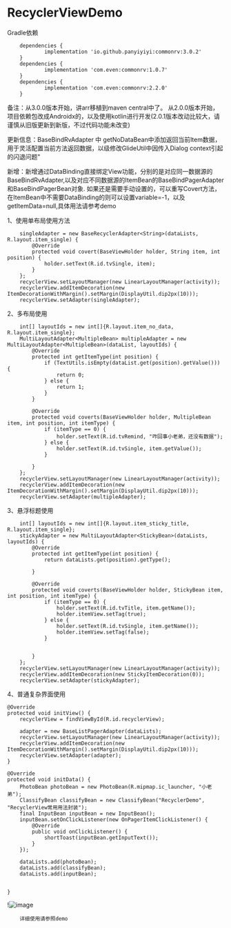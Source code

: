 # RecyclerViewDemo

Gradle依赖

        dependencies {
                implementation 'io.github.panyiyiyi:commonrv:3.0.2'
        }
        dependencies {
                implementation 'com.even:commonrv:1.0.7'
        }
        dependencies {
                implementation 'com.even:commonrv:2.2.0'
        }

备注：从3.0.0版本开始，讲arr移植到maven central中了。
从2.0.0版本开始，项目依赖包改成Androidx的，以及使用kotlin进行开发(2.0.1版本改动比较大，请谨慎从旧版更新到新版，不过代码功能未改变)

更新信息：BaseBindRvAdapter 中 getNoDataBean中添加返回当前Item数据，用于灵活配置当前方法返回数据，以级修改GlideUtil中因传入Dialog context引起的闪退问题"

新增：新增通过DataBinding直接绑定View功能，分别的是对应同一数据源的BaseBindRvAdapter,以及对应不同数据源的ItemBean的BaseBindPagerAdapter和BaseBindPagerBean对象.
如果还是需要手动设置的，可以重写Covert方法，在ItemBean中不需要DataBinding的则可以设置variable=-1，以及getItemData=null,具体用法请参考demo

1、使用单布局使用方法


        singleAdapter = new BaseRecyclerAdapter<String>(dataLists, R.layout.item_single) {
            @Override
            protected void covert(BaseViewHolder holder, String item, int position) {
                holder.setText(R.id.tvSingle, item);
            }
        };
        recyclerView.setLayoutManager(new LinearLayoutManager(activity));
        recyclerView.addItemDecoration(new ItemDecorationWithMargin().setMargin(DisplayUtil.dip2px(10)));
        recyclerView.setAdapter(singleAdapter);



2、多布局使用

        int[] layoutIds = new int[]{R.layout.item_no_data, R.layout.item_single};
        MultiLayoutAdapter<MultipleBean> multipleAdapter = new MultiLayoutAdapter<MultipleBean>(dataList, layoutIds) {
            @Override
            protected int getItemType(int position) {
                if (TextUtils.isEmpty(dataList.get(position).getValue())) {
                    return 0;
                } else {
                    return 1;
                }
            }

            @Override
            protected void coverts(BaseViewHolder holder, MultipleBean item, int position, int itemType) {
                if (itemType == 0) {
                    holder.setText(R.id.tvRemind, "咋回事小老弟，还没有数据");
                } else {
                    holder.setText(R.id.tvSingle, item.getValue());
                }

            }
        };
        recyclerView.setLayoutManager(new LinearLayoutManager(activity));
        recyclerView.addItemDecoration(new ItemDecorationWithMargin().setMargin(DisplayUtil.dip2px(10)));
        recyclerView.setAdapter(multipleAdapter);



3、悬浮标题使用

        int[] layoutIds = new int[]{R.layout.item_sticky_title, R.layout.item_single};
        stickyAdapter = new MultiLayoutAdapter<StickyBean>(dataLists, layoutIds) {
            @Override
            protected int getItemType(int position) {
                return dataLists.get(position).getType();

            }

            @Override
            protected void coverts(BaseViewHolder holder, StickyBean item, int position, int itemType) {
                if (itemType == 0) {
                    holder.setText(R.id.tvTitle, item.getName());
                    holder.itemView.setTag(true);
                } else {
                    holder.setText(R.id.tvSingle, item.getName());
                    holder.itemView.setTag(false);
                }


            }
        };
        recyclerView.setLayoutManager(new LinearLayoutManager(activity));
        recyclerView.addItemDecoration(new StickyItemDecoration(0));
        recyclerView.setAdapter(stickyAdapter);



4、普通复杂界面使用



    @Override
    protected void initView() {
        recyclerView = findViewById(R.id.recyclerView);

        adapter = new BaseListPagerAdapter(dataLists);
        recyclerView.setLayoutManager(new LinearLayoutManager(activity));
        recyclerView.addItemDecoration(new ItemDecorationWithMargin().setMargin(DisplayUtil.dip2px(10)));
        recyclerView.setAdapter(adapter);
    }

    @Override
    protected void initData() {
        PhotoBean photoBean = new PhotoBean(R.mipmap.ic_launcher, "小老弟");
        ClassifyBean classifyBean = new ClassifyBean("RecyclerDemo", "RecyclerView常用用法封装");
        final InputBean inputBean = new InputBean();
        inputBean.setOnClickListener(new OnPagerItemClickListener() {
            @Override
            public void onClickListener() {
                shortToast(inputBean.getInputText());
            }
        });

        dataLists.add(photoBean);
        dataLists.add(classifyBean);
        dataLists.add(inputBean);


    }

!![image](https://github.com/panyiyiyi/RecyclerViewDemo/blob/master/test.gif)



        详细使用请参照demo



